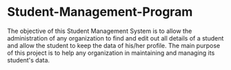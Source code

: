 # Student-Management-Program
The objective of this Student Management System is to allow the administration of any organization to find and edit out all details of a student and allow the student to keep the data of his/her profile. The main purpose of this project is to help any organization in maintaining and managing its student's data.
